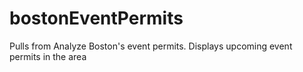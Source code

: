 # bostonEventPermits
Pulls from Analyze Boston's event permits. Displays upcoming event permits in the area
